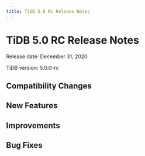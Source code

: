 ```yaml
---
title: TiDB 5.0 RC Release Notes
---
```


# TiDB 5.0 RC Release Notes

Release date: December 31, 2020

TiDB version: 5.0.0-rc

## Compatibility Changes


## New Features


## Improvements


## Bug Fixes
